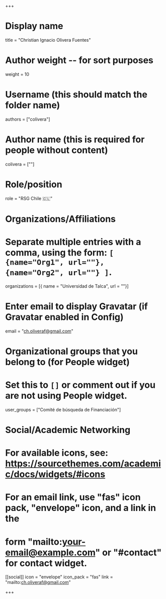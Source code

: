 +++
# Display name
title = "Christian Ignacio Olivera Fuentes"

# Author weight -- for sort purposes
weight = 10

# Username (this should match the folder name)
authors = ["colivera"]

# Author name (this is required for people without content)
colivera = [""]

# Role/position
role = "RSG Chile :chile:"

# Organizations/Affiliations
#   Separate multiple entries with a comma, using the form: `[ {name="Org1", url=""}, {name="Org2", url=""} ]`.
organizations = [{ name = "Universidad de Talca", url = ""}]

# Enter email to display Gravatar (if Gravatar enabled in Config)
email = "ch.oliveraf@gmail.com"

# Organizational groups that you belong to (for People widget)
#   Set this to `[]` or comment out if you are not using People widget.
user_groups = ["Comité de búsqueda de Financiación"]

# Social/Academic Networking
# For available icons, see: https://sourcethemes.com/academic/docs/widgets/#icons
#   For an email link, use "fas" icon pack, "envelope" icon, and a link in the
#   form "mailto:your-email@example.com" or "#contact" for contact widget.

[[social]]
  icon = "envelope"
  icon_pack = "fas"
  link = "mailto:ch.oliveraf@gmail.com"


+++
